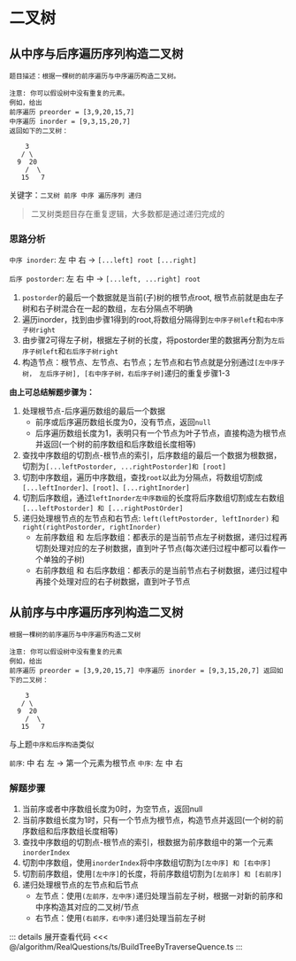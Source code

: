 # 二叉树
## 从中序与后序遍历序列构造二叉树
```
题目描述：根据一棵树的前序遍历与中序遍历构造二叉树。
```
```
注意: 你可以假设树中没有重复的元素。
例如，给出
前序遍历 preorder = [3,9,20,15,7]
中序遍历 inorder = [9,3,15,20,7]
返回如下的二叉树：
```
```
    3
   / \
  9  20
    /  \
   15   7
```
关键字：`二叉树 前序 中序 遍历序列 递归`
> 二叉树类题目存在重复逻辑，大多数都是通过递归完成的

### 思路分析
`中序 inorder`: 左 中 右 -> `[...left] root [...right]`

`后序 postorder`: 左 右 中 -> `[...left, ...right] root`

1. `postorder`的最后一个数据就是当前(子)树的根节点root, 根节点前就是由左子树和右子树混合在一起的数组，左右分隔点不明确
2. 遍历inorder，找到由步骤1得到的root,将数组分隔得到`左中序子树left`和`右中序子树right`
3. 由步骤2可得左子树，根据左子树的长度，将postorder里的数据再分割为`左后序子树left`和`右后序子树right`
4. 构造节点：根节点、左节点、右节点；左节点和右节点就是分别通过`[左中序子树， 左后序子树], [右中序子树，右后序子树]`递归的重复步骤1-3

**由上可总结解题步骤为：**

1. 处理根节点-后序遍历数组的最后一个数据
   - 前序或后序遍历数组长度为0，没有节点，返回`null`
   - 后序遍历数组长度为1，表明只有一个节点为叶子节点，直接构造为根节点并返回(一个树的前序数组和后序数组长度相等)
2. 查找中序数组的切割点-根节点的索引，后序数组的最后一个数据为根数据，切割为`[...leftPostorder, ...rightPostorder]和 [root]`
3. 切割中序数组，遍历中序数组，查找`root`以此为分隔点，将数组切割成`[...leftInorder]、[root]、[...rightInorder]`
4. 切割后序数组，通过`leftInorder左中序数组`的长度将后序数组切割成左右数组`[...leftPostorder] 和 [...rightPostOrder]`
5. 递归处理根节点的左节点和右节点: `left(leftPostorder, leftInorder)` 和 `right(rightPostorder, rightInorder)`
   - 左前序数组 和 左后序数组：都表示的是当前节点左子树数据，递归过程再切割处理对应的左子树数据，直到叶子节点(每次递归过程中都可以看作一个单独的子树)
   - 右前序数组 和 右后序数组：都表示的是当前节点右子树数据，递归过程中再接个处理对应的右子树数据，直到叶子节点

## 从前序与中序遍历序列构造二叉树
```
根据一棵树的前序遍历与中序遍历构造二叉树
```
```
注意: 你可以假设树中没有重复的元素
例如，给出
前序遍历 preorder = [3,9,20,15,7] 中序遍历 inorder = [9,3,15,20,7] 返回如下的二叉树：
```
```
    3
   / \
  9  20
    /  \
   15   7
```
与上题`中序和后序构造`类似

`前序`: 中 右 左 -> 第一个元素为根节点
`中序`: 左 中 右

### 解题步骤
1. 当前序或者中序数组长度为0时，为空节点，返回null
2. 当前序数组长度为1时，只有一个节点为根节点，构造节点并返回(一个树的前序数组和后序数组长度相等)
3. 查找中序数组的切割点-根节点的索引，根数据为前序数组中的第一个元素 `inorderIndex`
4. 切割中序数组，使用`inorderIndex`将中序数组切割为`[左中序] 和 [右中序]`
5. 切割前序数组，使用`[左中序]`的长度，将前序数组切割为`[左前序] 和 [右前序]`
6. 递归处理根节点的左节点和后节点
   - 左节点：使用`(左前序，左中序)`递归处理当前左子树，根据一对新的前序和中序构造其对应的二叉树/节点
   - 右节点：使用`(右前序，右中序)`递归处理当前左子树

::: details 展开查看代码
<<< @/algorithm/RealQuestions/ts/BuildTreeByTraverseQuence.ts
:::